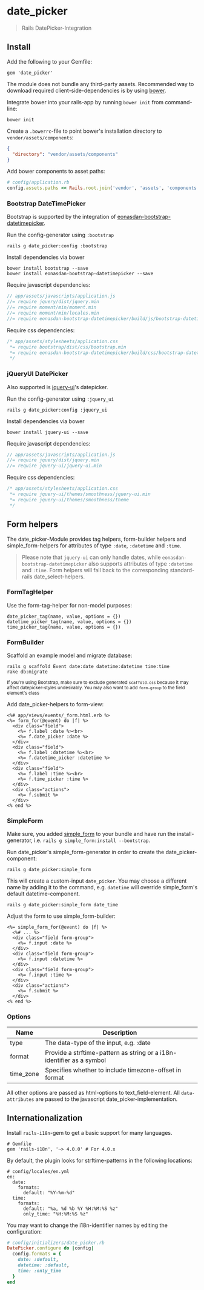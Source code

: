 # date_picker
> Rails DatePicker-Integration

## Install

Add the following to your Gemfile:

```cli
gem 'date_picker'
```

The module does not bundle any third-party assets. 
Recommended way to download required client-side-dependencies is by using [bower](http://bower.io). 

Integrate bower into your rails-app by running `bower init` from command-line:

```cli
bower init
```

Create a `.bowerrc`-file to point bower's installation directory to `vendor/assets/components`:
```json
{
  "directory": "vendor/assets/components"
}
```

Add bower components to asset paths:
```ruby
# config/application.rb
config.assets.paths << Rails.root.join('vendor', 'assets', 'components')
```


### Bootstrap DateTimePicker

Bootstrap is supported by the integration of [eonasdan-bootstrap-datetimepicker](https://github.com/Eonasdan/bootstrap-datetimepicker). 

Run the config-generator using `:bootstrap`
```cli
rails g date_picker:config :bootstrap
```

Install dependencies via bower
```cli
bower install bootstrap --save
bower install eonasdan-bootstrap-datetimepicker --save
```

Require javascript dependencies:
```javascript
// app/assets/javascripts/application.js
//= require jquery/dist/jquery.min
//= require moment/min/moment.min
//= require moment/min/locales.min
//= require eonasdan-bootstrap-datetimepicker/build/js/bootstrap-datetimepicker.min
```

Require css dependencies:
```css
/* app/assets/stylesheets/application.css
 *= require bootstrap/dist/css/bootstrap.min
 *= require eonasdan-bootstrap-datetimepicker/build/css/bootstrap-datetimepicker.min
 */
```

### jQueryUI DatePicker

Also supported is [jquery-ui](https://jqueryui.com/)'s datepicker.

Run the config-generator using `:jquery_ui`
```cli
rails g date_picker:config :jquery_ui
```

Install dependencies via bower
```cli
bower install jquery-ui --save
```

Require javascript dependencies:
```javascript
// app/assets/javascripts/application.js
//= require jquery/dist/jquery.min
//= require jquery-ui/jquery-ui.min
```

Require css dependencies:
```css
/* app/assets/stylesheets/application.css
 *= require jquery-ui/themes/smoothness/jquery-ui.min
 *= require jquery-ui/themes/smoothness/theme
 */
```

## Form helpers

The date_picker-Module provides tag helpers, form-builder helpers and simple_form-helpers for attributes of type `:date`, `:datetime` and `:time`.

> Please note that `jquery-ui` can only handle dates, while `eonasdan-bootstrap-datetimepicker` also supports attributes of type `:datetime` and `:time`. Form helpers will fall back to the corresponding standard-rails date_select-helpers. 

### FormTagHelper

Use the form-tag-helper for non-model purposes:  
```erb
date_picker_tag(name, value, options = {})
datetime_picker_tag(name, value, options = {})
time_picker_tag(name, value, options = {})
```

### FormBuilder

Scaffold an example model and migrate database:
```cli
rails g scaffold Event date:date datetime:datetime time:time
rake db:migrate
```
<sub>If you're using Bootstrap, make sure to exclude generated `scaffold.css` because it may affect datepicker-styles undesirably. You may also want to add `form-group` to the field element's class</sub>


Add date_picker-helpers to form-view: 
```erb
<%# app/views/events/_form.html.erb %>
<%= form_for(@event) do |f| %>
  <div class="field">
    <%= f.label :date %><br>
    <%= f.date_picker :date %>
  </div>
  <div class="field">
    <%= f.label :datetime %><br>
    <%= f.datetime_picker :datetime %>
  </div>
  <div class="field">
    <%= f.label :time %><br>
    <%= f.time_picker :time %>
  </div>
  <div class="actions">
    <%= f.submit %>
  </div>
<% end %>
```


### SimpleForm

Make sure, you added [simple_form](https://github.com/plataformatec/simple_form) to your bundle and have run the install-generator, i.e. `rails g simple_form:install --bootstrap`.

Run date_picker's simple_form-generator in order to create the date_picker-component:
```cli
rails g date_picker:simple_form
```
This will create a custom-input `date_picker`. You may choose a different name by adding it to the command, e.g. `datetime` will override simple_form's default datetime-component.
```cli
rails g date_picker:simple_form date_time
```

Adjust the form to use simple_form-builder:
```erb
<%= simple_form_for(@event) do |f| %>
  <%# ... %>
  <div class="field form-group">
    <%= f.input :date %>
  </div>
  <div class="field form-group">
    <%= f.input :datetime %>
  </div>
  <div class="field form-group">
    <%= f.input :time %>
  </div>
  <div class="actions">
    <%= f.submit %>
  </div>
<% end %>
```

### Options

<table>
  <thead>
    <tr>
      <th>Name</th>
      <th>Description</th>
    </tr>
  </thead>
  <tbody>
    <tr>
      <td>type</td>
      <td>The data-type of the input, e.g. :date</td>
    </tr>
    <tr>
      <td>format</td>
      <td>Provide a strftime-pattern as string or a i18n-identifier as a symbol</td>
    </tr>
    <tr>
      <td>time_zone</td>
      <td>Specifies whether to include timezone-offset in format</td>
    </tr>
  </tbody>
</table>

All other options are passed as html-options to text_field-element. All `data-attributes` are passed to the javascript date_picker-implementation. 


## Internationalization

Install `rails-i18n`-gem to get a basic support for many languages.
```
# Gemfile
gem 'rails-i18n', '~> 4.0.0' # For 4.0.x
```

By default, the plugin looks for strftime-patterns in the following locations:
```
# config/locales/en.yml
en:
  date:
    formats:
      default: "%Y-%m-%d"
  time:
    formats:
      default: "%a, %d %b %Y %H:%M:%S %z"
      only_time: "%H:%M:%S %z"
```

You may want to change the i18n-identifier names by editing the configuration:

```rb
# config/initializers/date_picker.rb
DatePicker.configure do |config|
  config.formats = {
    date: :default,
    datetime: :default,
    time: :only_time
  }
end
```
